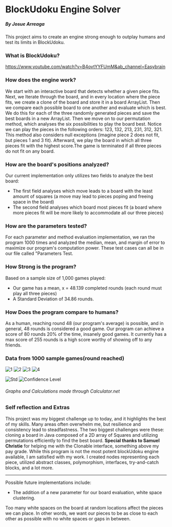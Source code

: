 <h1>BlockUdoku Engine Solver</h1>
<h5>By Josue Arreaga</h5>
    
This project aims to create an engine strong enough to outplay humans and test its limits in BlockUdoku. 

<h3>What is BlockUdoku?</h3>

https://www.youtube.com/watch?v=B4ovtYYFUmM&ab_channel=Easybrain
   
<h3>How does the engine work?</h3> 
   
We start with an interactive board that detects whether a given piece fits. Next, we Iterate through the board, and in every location where the 
piece fits, we create a clone of the board and store it in a board ArrayList. Then we compare each possible board to one another and evaluate which is 
best. We do this for each of the three randomly generated pieces and save the best boards in a new ArrayList. Then we move on to our permutation method, which 
analyses the six possibilities to play the board best. Notice we can play the pieces in the following orders:
        123, 132, 213, 231, 312, 321. 
This method also considers null exceptions (imagine piece 2 does not fit, but pieces 1 and 3 fit). Afterward, we play the board in which all three pieces fit with the 
highest score.The game is terminated if all three pieces do not fit on any board.  
    
<h3>How are the board's positions analyzed?</h3>  

Our current implementation only utilizes two fields to analyze the best board:
* The first field analyses which move leads to a board with the least amount of squares (a move may lead to pieces poping and freeing space in the board)
* The second field analyses which board most pieces fit (a board where more pieces fit will be more likely to accommodate all our three pieces)
    
<h3>How are the parameters tested?</h3> 

For each parameter and method evaluation implementation, we ran the program 1000 times and analyzed the median, mean, and margin of error to maximize our program's
computation power. These test cases can all be in our file called "Parameters Test.
    
<h3>How Strong is the program?</h3> 
    
Based on a sample size of 1,000 games played:
* Our game has a mean, x = 48.139 completed rounds (each round must play all three pieces) 
* A Standard Deviation of 34.86 rounds.

<h3>How Does the program compare to humans?</h3> 

As a human, reaching round 48 (our program's average) is possible, and in general, 48 rounds is considered a good game. Our program can achieve a score of 80 rounds 
20% of the time, insanely good games. It currently has a max score of 255 rounds is a high score worthy of showing off to any friends. 
    
    
<h3>Data from 1000 sample games(round reached)</h3> 

![1](https://user-images.githubusercontent.com/114194732/236049276-7fa2a3c2-555e-4d32-ad57-70782a76b51f.png)
![2](https://user-images.githubusercontent.com/114194732/236049279-582cc29e-9ef6-4a24-bdad-46473c4f9294.png)
![3](https://user-images.githubusercontent.com/114194732/236049281-76f49cef-145a-400c-b349-92f20ad5882c.png)
![4](https://user-images.githubusercontent.com/114194732/236049299-b5f4b798-197e-451c-92ee-d7318e24aa00.png)

![Std](https://user-images.githubusercontent.com/114194732/236053369-4465deb7-d0c7-49d5-a2c5-f9effd842b77.png)
![Confidence Level](https://user-images.githubusercontent.com/114194732/236049502-7e63ac0e-6906-4c2c-9bf3-927d17d09d1f.png)

<h6>Graphs and Calculations made through Calculator.net</h6>

<h3>Self reflection and Extras</h3>

This project was my biggest challenge up to today, and it highlights the best of my skills. Many areas often overwhelm me, but resilience and consistency
lead to steadfastness. The two biggest challenges were these: cloning a board in Java composed of a 2D array of Squares and utilizing permutations efficiently 
to find the best board. <b>Special thanks to Samuel Christie</b> for helping me with the Clonable interface, something above my pay grade. While this program 
is not the most potent blockUdoku engine available, I am satisfied with my work. I created nodes representing each piece, utilized abstract classes, 
polymorphism, interfaces, try-and-catch blocks, and a lot more. 
<hr> </hr>
Possible future implementations include:

* The addition of a new parameter for our board evaluation, white space clustering. 

Too many white spaces on the board at random locations affect the pieces we can place. In other words, we want our pieces 
to be as close to each other as possible with no white spaces or gaps in between.
    

